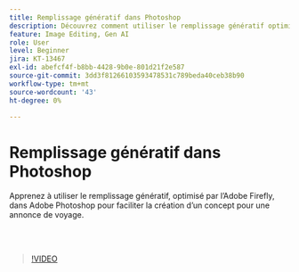 ```yaml
---
title: Remplissage génératif dans Photoshop
description: Découvrez comment utiliser le remplissage génératif optimisé par Adobe Firefly
feature: Image Editing, Gen AI
role: User
level: Beginner
jira: KT-13467
exl-id: abefcf4f-b8bb-4428-9b0e-801d21f2e587
source-git-commit: 3dd3f81266103593478531c789beda40ceb38b90
workflow-type: tm+mt
source-wordcount: '43'
ht-degree: 0%

---
```


# Remplissage génératif dans Photoshop

Apprenez à utiliser le remplissage génératif, optimisé par l’Adobe Firefly, dans Adobe Photoshop pour faciliter la création d’un concept pour une annonce de voyage.

<br> 

>[!VIDEO](https://video.tv.adobe.com/v/3420537?quality=12&learn=on&hidetitle=true)
